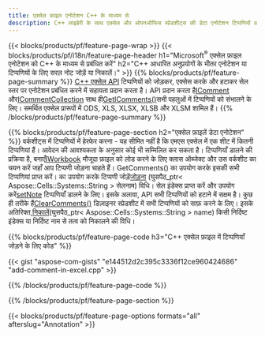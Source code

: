 ```yaml
---
title: एक्सेल फ़ाइल एनोटेशन C++ के माध्यम से
description: C++ लाइब्रेरी के साथ एक्सेल और ओपनऑफिस स्प्रेडशीट्स की डेटा एनोटेशन टिप्पणियों को जोड़ें या हटाएं।
---
```

{{< blocks/products/pf/feature-page-wrap >}}
{{< blocks/products/pf/i18n/feature-page-header h1="Microsoft<sup>&reg;</sup> एक्सेल फ़ाइल एनोटेशन को C++ के माध्यम से प्रबंधित करें" h2="C++ आधारित अनुप्रयोगों के भीतर एनोटेशन या टिप्पणियों के लिए सरल नोट जोड़ें या निकालें।" >}}
{{% blocks/products/pf/feature-page-summary %}}
[C++ एक्सेल API](/cells/hi/cpp/) टिप्पणियों को जोड़कर, एक्सेस करके और हटाकर सेल स्तर पर एनोटेशन प्रबंधित करने में सहायता प्रदान करता है। API प्रदान करता है[IComment](https://reference.aspose.com/cells/cpp/class/aspose.cells.i_comment) और[ICommentCollection](https://reference.aspose.com/cells/cpp/class/aspose.cells.i_comment_collection) साथ ही[GetIComments()](https://reference.aspose.com/cells/cpp/class/aspose.cells.i_worksheet#ae7cce5f85b7b25a1e5c58df1b613ca5a)सभी पहलुओं में टिप्पणियों को संभालने के लिए। समर्थित एक्सेल प्रारूपों में ODS, XLS, XLSX, XLSB और XLSM शामिल हैं।
{{% /blocks/products/pf/feature-page-summary %}}

{{% blocks/products/pf/feature-page-section h2="एक्सेल फ़ाइलें डेटा एनोटेशन" %}}
 वर्कशीट्स में टिप्पणियों में हेरफेर करना - यह सीमित नहीं है कि एमएस एक्सेल में एक शीट में कितनी टिप्पणियां हैं। आवेदन की आवश्यकता के अनुसार कोई भी सम्मिलित कर सकता है। टिप्पणियाँ डालने की प्रक्रिया है, बनाएँ[IWorkbook](https://reference.aspose.com/cells/cpp/class/aspose.cells.i_workbook) मौजूदा फ़ाइल को लोड करने के लिए क्लास ऑब्जेक्ट और उस वर्कशीट का चयन करें जहाँ आप टिप्पणी जोड़ना चाहते हैं। GetComments() का उपयोग करके इसकी सभी टिप्पणियां प्राप्त करें। का उपयोग करके टिप्पणी जोड़ें[जोड़ना](https://reference.aspose.com/cells/cpp/class/aspose.cells.i_comment_collection#a3f014415e292fa15c6220e9727dad384) (घुसपैठ_ptr< Aspose::Cells::Systems::String > सेलनाम) विधि। सेल इंडेक्स प्राप्त करें और उपयोग करें[setNote](https://reference.aspose.com/cells/cpp/class/aspose.cells.i_comment#a791b9d4e9bf3975709a7f93b5db09580) टिप्पणियाँ डालने के लिए। इसके अलावा, API सभी टिप्पणियों को हटाने में सक्षम है। कुछ ही तरीके हैं[ClearComments()](https://reference.aspose.com/cells/cpp/class/aspose.cells.i_worksheet#ad4e0ea291ae60fc1b5d815e520edc6c3) डिज़ाइनर स्प्रेडशीट में सभी टिप्पणियों को साफ़ करने के लिए। इसके अतिरिक्त,[निकालें](https://reference.aspose.com/cells/cpp/class/aspose.cells.i_worksheet_collection#addabcc7d7d76874694018fb3ba37b72c)(घुसपैठ_ptr< Aspose::Cells::Systems::String > name) किसी निर्दिष्ट इंडेक्स या निर्दिष्ट नाम से तत्व को निकालने की विधि।

{{% blocks/products/pf/feature-page-code h3="C++ एक्सेल फ़ाइल में टिप्पणियाँ जोड़ने के लिए कोड" %}}

{{< gist "aspose-com-gists" "e144512d2c395c3336f12ce960424686" "add-comment-in-excel.cpp" >}}

{{% /blocks/products/pf/feature-page-code %}}

{{% /blocks/products/pf/feature-page-section %}}

{{< blocks/products/pf/feature-page-options formats="all" afterslug="Annotation" >}}
